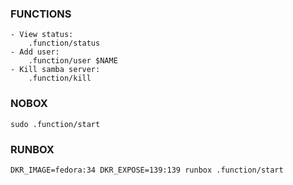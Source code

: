 
### FUNCTIONS
```
- View status:
    .function/status
- Add user:
    .function/user $NAME
- Kill samba server:
    .function/kill 
```


### NOBOX
```
sudo .function/start
```


### RUNBOX
```
DKR_IMAGE=fedora:34 DKR_EXPOSE=139:139 runbox .function/start
```
